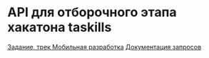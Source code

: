 # API для отборочного этапа хакатона taskills
[Задание, трек Мобильная разработка](https://vk.com/doc36733399_674103451?hash=bT2WMu2eIppfAyimWY9kVML3q18CUiRvmu6WEGxGzTH&dl=UoIZvGESdunsEl7hhfuDEtQLbev7w5pc37hj6Y52sfz)
[Документация запросов](https://www.postman.com/science-administrator-38584307/workspace/taskills-server/documentation/25552269-e1c33cdd-7d06-4eec-9de1-66a0c736dac7)
